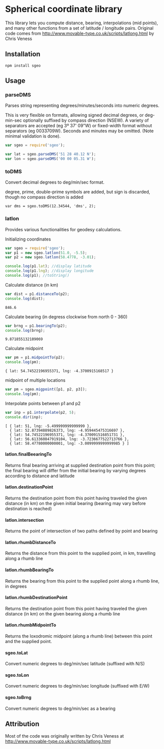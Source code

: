 # Spherical coordinate library

This library lets you compute distance, bearing, interpolations (mid points), and many other functions from a set of latitude / longitude pairs. 
Original code comes from http://www.movable-type.co.uk/scripts/latlong.html by Chris Veness 

## Installation
    npm install sgeo

## Usage


### parseDMS

Parses string representing degrees/minutes/seconds into numeric degrees.

This is very flexible on formats, allowing signed decimal degrees, or deg-min-sec optionally
suffixed by compass direction (NSEW). A variety of separators are accepted (eg 3º 37' 09"W) 
or fixed-width format without separators (eg 0033709W). Seconds and minutes may be omitted. 
(Note minimal validation is done).

```javascript
var sgeo = require('sgeo');

var lat = sgeo.parseDMS('51 28 40.12 N');
var lon = sgeo.parseDMS('00 00 05.31 W');
```

### toDMS

Convert decimal degrees to deg/min/sec format.

degree, prime, double-prime symbols are added, but sign is discarded, though no compass direction is added

```
var dms = sgeo.toDMS(12.34544, 'dms', 2);
```

### latlon

Provides various functionalities for geodesy calculations.

Initializing coordinates

```javascript
var sgeo = require('sgeo');
var p1 = new sgeo.latlon(51.0, -5.5);
var p2 = new sgeo.latlon(58.4778, -3.01);

console.log(p1.lat); //display latitude
console.log(p1.lng); //display longitude
console.log(p1); //toString()
```

Calculate distance (in km)

```javascript
var dist = p1.distanceTo(p2);      
console.log(dist);
```

```
846.6
```

Calculate bearing (in degress clockwise from north 0 - 360)

```javascript
var brng = p1.bearingTo(p2);       
console.log(brng);
```

```
9.871855132189069
```

Calculate midpoint

```javascript
var pm = p1.midpointTo(p2);       
console.log(pm);
```

```
{ lat: 54.74522196955371, lng: -4.3700915168517 }
```

midpoint of multiple locations

```javascript
var pm = sgeo.migpoint([p1, p2, p3]);
console.log(pm);
```

Interpolate points between p1 and p2

```javascript
var inp = p1.interpolate(p2, 5);
console.dir(inp);
```

```
[ { lat: 51, lng: -5.499999999999999 },
  { lat: 52.87394889826373, lng: -4.959445475316697 },
  { lat: 54.74522196955371, lng: -4.370091516851731 },
  { lat: 56.613360847919104, lng: -3.7236677522713766 },
  { lat: 58.47780000000001, lng: -3.0099999999999985 } ]

```

#### latlon.finalBeearingTo

Returns final bearing arriving at supplied destination point from this point; the final bearing 
will differ from the initial bearing by varying degrees according to distance and latitude

#### latlon.destinationPoint

Returns the destination point from this point having traveled the given distance (in km) on the
given initial bearing (bearing may vary before destination is reached)

#### latlon.intersection

Returns the point of intersection of two paths defined by point and bearing

#### latlon.rhumbDistanceTo

Returns the distance from this point to the supplied point, in km, travelling along a rhumb line

#### latlon.rhumbBearingTo

Returns the bearing from this point to the supplied point along a rhumb line, in degrees

#### latlon.rhumbDestinationPoint

Returns the destination point from this point having traveled the given distance (in km) on the given bearing along a rhumb line

#### latlon.rhumbMidpointTo

Returns the loxodromic midpoint (along a rhumb line) between this point and the supplied point.

#### sgeo.toLat 

Convert numeric degrees to deg/min/sec latitude (suffixed with N/S)

#### sgeo.toLon 

Convert numeric degrees to deg/min/sec longitude (suffixed with E/W)

#### sgeo.toBrng 

Convert numeric degrees to deg/min/sec as a bearing

## Attribution

Most of the code was originally written by Chris Veness at http://www.movable-type.co.uk/scripts/latlong.html

